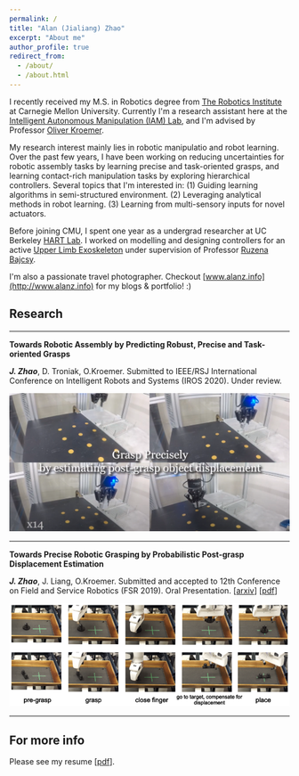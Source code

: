 ```yaml
---
permalink: /
title: "Alan (Jialiang) Zhao"
excerpt: "About me"
author_profile: true
redirect_from: 
  - /about/
  - /about.html
---
```


I recently received my M.S. in Robotics degree from [The Robotics Institute](https://www.ri.cmu.edu/) at Carnegie Mellon University. Currently I'm a research assistant here at the [Intelligent Autonomous Manipulation (IAM) Lab](https://labs.ri.cmu.edu/iam/), and I'm advised by Professor [Oliver Kroemer](https://www.ri.cmu.edu/ri-faculty/oliver-kroemer/).

My research interest mainly lies in robotic manipulatio and robot learning. 
Over the past few years, I have been working on reducing uncertainties for robotic assembly tasks by learning precise and task-oriented grasps, and learning contact-rich manipulation tasks by exploring hierarchical controllers.
Several topics that I'm interested in:
(1) Guiding learning algorithms in semi-structured environment.
(2) Leveraging analytical methods in robot learning.
(3) Learning from multi-sensory inputs for novel actuators.

Before joining CMU, I spent one year as a undergrad researcher at UC Berkeley [HART Lab](http://hart.berkeley.edu/). 
I worked on modelling and designing controllers for an active [Upper Limb Exoskeleton](http://hart.berkeley.edu/exoskeletons.html) under supervision of Professor [Ruzena Bajcsy](https://people.eecs.berkeley.edu/~bajcsy/).

I'm also a passionate travel photographer. Checkout [www.alanz.info](http://www.alanz.info) for my blogs & portfolio! :)

## Research

<hr style="height:2px;border-width:0;color:gray;background-color:gray">

**Towards Robotic Assembly by Predicting Robust, Precise and Task-oriented Grasps**

***J. Zhao***, D. Troniak, O.Kroemer. Submitted to IEEE/RSJ International Conference on Intelligent Robots and Systems (IROS 2020). Under review.

  ![IROS2020](/images/IROS2020.png)

<hr style="height:2px;border-width:0;color:gray;background-color:gray">

**Towards Precise Robotic Grasping by Probabilistic Post-grasp Displacement Estimation**

***J. Zhao***, J. Liang, O.Kroemer. Submitted and accepted to 12th Conference on Field and Service Robotics (FSR 2019). Oral Presentation. [[arxiv](https://arxiv.org/abs/1909.02129)] [[pdf](/files/FSR19.pdf)]

![FSR2019](/images/FSR2019.png)

<hr style="height:2px;border-width:0;color:gray;background-color:gray">

For more info
------
Please see my resume [[pdf](/files/resume.pdf)].
